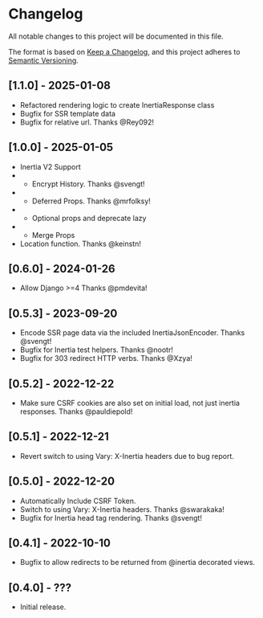 # Changelog
All notable changes to this project will be documented in this file.

The format is based on [Keep a Changelog](https://keepachangelog.com/en/1.0.0/),
and this project adheres to [Semantic Versioning](https://semver.org/spec/v2.0.0.html).

## [1.1.0] - 2025-01-08
* Refactored rendering logic to create InertiaResponse class
* Bugfix for SSR template data
* Bugfix for relative url. Thanks @Rey092!

## [1.0.0] - 2025-01-05
* Inertia V2 Support
* * Encrypt History. Thanks @svengt!
* * Deferred Props. Thanks @mrfolksy!
* * Optional props and deprecate lazy
* * Merge Props
* Location function. Thanks @keinstn!

## [0.6.0] - 2024-01-26
* Allow Django >=4 Thanks @pmdevita!

## [0.5.3] - 2023-09-20

* Encode SSR page data via the included InertiaJsonEncoder. Thanks @svengt!
* Bugfix for Inertia test helpers. Thanks @nootr!
* Bugfix for 303 redirect HTTP verbs. Thanks @Xzya! 

## [0.5.2] - 2022-12-22

* Make sure CSRF cookies are also set on initial load, not just inertia responses. Thanks @pauldiepold!

## [0.5.1] - 2022-12-21

* Revert switch to using Vary: X-Inertia headers due to bug report.

## [0.5.0] - 2022-12-20

* Automatically Include CSRF Token.
* Switch to using Vary: X-Inertia headers. Thanks @swarakaka!
* Bugfix for Inertia head tag rendering. Thanks @svengt!

## [0.4.1] - 2022-10-10

* Bugfix to allow redirects to be returned from @inertia decorated views.

## [0.4.0] - ???

* Initial release.